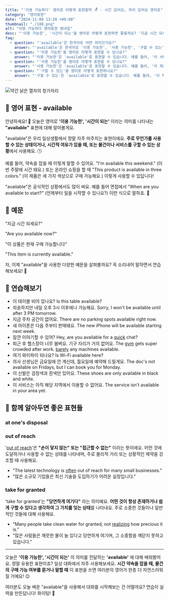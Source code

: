 ```yaml
---
title: "'이용 가능하다' 영어로 어떻게 표현할까 🪑 - 시간 있어요, 자리 있어요 영어로"
category: "영어표현"
date: "2024-11-09 13:20 +09:00"
thumbnail: "./188.png"
alt: "이용 가능하다 영어표현 썸네일"
desc: "'이용 가능한', '시간이 되는'을 영어로 어떻게 표현하면 좋을까요? '지금 시간 되세요?', '이 상품은 현재 구매 가능합니다' 등을 영어로 표현하는 법을 배워봅시다. 다양한 예문을 통해서 연습하고 본인의 표현으로 만들어 보세요."
faq:
  - question: "'available'은 한국어로 어떤 의미인가요?"
    answer: "'available'은 한국어로 '이용 가능한', '사용 가능한', '구할 수 있는' 등으로 번역될 수 있습니다."
  - question: "'이용 가능한'을 영어로 어떻게 표현할 수 있나요?"
    answer: "'이용 가능한'은 'available'로 표현할 수 있습니다. 예를 들어, '이 서비스는 언제든지 이용 가능합니다'는 'This service is available at any time'으로 말할 수 있습니다."
  - question: "'사용 가능한'을 영어로 어떻게 표현할 수 있나요?"
    answer: "'사용 가능한'은 'available'로 표현할 수 있습니다. 예를 들어, '이 제품은 현재 사용 가능합니다'는 'This product is currently available'로 표현할 수 있습니다."
  - question: "'구할 수 있는'을 영어로 어떻게 표현하나요?"
    answer: "'구할 수 있는'은 'available'로 표현할 수 있습니다. 예를 들어, '이 책은 온라인에서 구할 수 있습니다'는 'This book is available online'으로 말할 수 있습니다."
---
```


![약간 낡은 열차의 창가자리](./188-1.jpg)

## 🌟 영어 표현 - available

안녕하세요! 👋 오늘은 영어로 **'이용 가능한', '시간이 되는'** 이라는 의미를 나타내는 **"available"** 표현에 대해 알아볼게요.

"available"은 우리 일상생활에서 정말 자주 마주치는 표현이에요. **주로 무언가를 사용할 수 있는 상태이거나, 시간적 여유가 있을 때, 또는 물건이나 서비스를 구할 수 있는 상황**에서 사용해요. 🕒

예를 들어, 약속을 잡을 때 이렇게 말할 수 있어요. "I'm available this weekend." (이번 주말에 시간 돼요.) 또는 온라인 쇼핑을 할 때 "This product is available in three colors." (이 제품은 세 가지 색상으로 구매 가능해요.) 이렇게 사용할 수 있답니다!

"available"은 공식적인 상황에서도 많이 써요. 예를 들어 면접에서 "When are you available to start?" (언제부터 일을 시작할 수 있나요?) 이런 식으로 말하죠. 💼

## 📖 예문

"지금 시간 되세요?"

"Are you available now?"

"이 상품은 현재 구매 가능합니다"

"This item is currently available."

자, 이제 "available"을 사용한 다양한 예문을 살펴볼까요? 꼭 소리내어 말하면서 연습해보세요! 🚀

## 💬 연습해보기

<ul data-interactive-list>
  <li data-interactive-item>
    <span data-toggler>이 테이블 비어 있나요?</span>
    <span data-answer>Is this table available?</span>
  </li>
  <li data-interactive-item>
    <span data-toggler>죄송하지만 내일 오후 3시 이후에나 가능해요.</span>
    <span data-answer>Sorry, I won't be available until after 3 PM tomorrow.</span>
  </li>
  <li data-interactive-item>
    <span data-toggler>지금 주차 공간이 없어요.</span>
    <span data-answer>There are no parking spots available right now.</span>
  </li>
  <li data-interactive-item>
    <span data-toggler>새 아이폰은 다음 주부터 판매돼요.</span>
    <span data-answer>The new iPhone will be available starting next week.</span>
  </li>
  <li data-interactive-item>
    <span data-toggler>잠깐 이야기할 수 있어?</span>
    <span data-answer>Hey, are you available for a <a href="/blog/in-english/439.quick/">quick</a> chat?</span>
  </li>
  <li data-interactive-item>
    <span data-toggler>퇴근 후 헬스장이 너무 붐벼요. 기구 자리가 거의 없어요.</span>
    <span data-answer>The <a href="/blog/in-english/431.gym/">gym</a> gets super crowded after work. <a href="/blog/in-english/078.barely/">barely</a> any machines available.</span>
  </li>
  <li data-interactive-item>
    <span data-toggler>여기 와이파이 되나요?</span>
    <span data-answer>Is Wi-Fi available here?</span>
  </li>
  <li data-interactive-item>
    <span data-toggler>의사 선생님은 금요일에 안 계신데, 월요일에 예약해 드릴게요.</span>
    <span data-answer>The doc's not available on Fridays, but I can book you for Monday.</span>
  </li>
  <li data-interactive-item>
    <span data-toggler>이 신발은 검정색과 흰색만 있어요.</span>
    <span data-answer>These shoes are only available in black and white.</span>
  </li>
  <li data-interactive-item>
    <span data-toggler>이 서비스는 아직 해당 지역에서 이용할 수 없어요.</span>
    <span data-answer>The service isn't available in your area yet.</span>
  </li>
</ul>

## 🤝 함께 알아두면 좋은 표현들

### at one's disposal

### out of reach

'[out of reach](/blog/vocab-1/034.out-of-reach/)'은 **"손이 닿지 않는" 또는 "접근할 수 없는"** 이라는 뜻이에요. 어떤 것에 도달하거나 사용할 수 없는 상태를 나타내며, 주로 물리적 거리 또는 상황적인 제약을 강조할 때 사용해요.

- "The latest technology is <a href="/blog/in-english/326.often/">often</a> out of reach for many small businesses."
- "많은 소규모 기업들은 최신 기술을 도입하기가 어려운 실정입니다."

### take for granted

'take for granted'는 **"당연하게 여기다"** 라는 의미예요. **어떤 것이 항상 존재하거나 쉽게 구할 수 있다고 생각하여 그 가치를 잊는 상태**를 나타내요. 주로 소중한 것들이나 일반적인 것들에 대해 사용해요.

- "Many people take clean water for granted, not [realizing](/blog/in-english/166.realize/) how precious it is."
- "많은 사람들은 깨끗한 물이 늘 있다고 당연하게 여기며, 그 소중함을 깨닫지 못하고 있습니다."

---

오늘은 **'이용 가능한', '시간이 되는'** 의 의미를 전달하는 **'available'** 에 대해 배워봤어요. 정말 유용한 표현이죠? 일상 대화에서 자주 사용해보세요. **시간 약속을 잡을 때, 물건의 구매 가능 여부를 묻거나 말할 때** 이 표현을 쓰면 여러분의 영어가 한층 더 자연스러워질 거예요! 😉

여러분도 오늘 배운 "available"을 사용해서 대화를 시작해보는 건 어떨까요? 연습이 실력을 만든답니다! 화이팅! 💪
